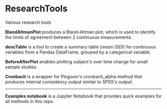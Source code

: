 # ResearchTools
Various research tools

<B>BlandAltmanPlot</B> produces a Bland-Altman plot, which is used to identify the limits of agreement between 2 continuous measurements.

<B>descTable</B> is a tool to create a summary table (<i>mean (SD)</i>) for continuous variables from a Pandas DataFrame, grouped by a categorical variable.

<B>BeforeAfterPlot</B> enables plotting subject's over time change for small sample studies.

<B>Cronbach</B> is a wrapper for Pingouin's cronbach_alpha method that produces internal consistency output similar to SPSS's output.

<HR>

<B>Examples notebook</B> is a Jupyter Notebook that provides quick examples for all methods in this repo.
